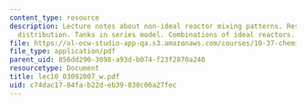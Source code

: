 ```yaml
---
content_type: resource
description: Lecture notes about non-ideal reactor mixing patterns. Residence time
  distribution. Tanks in series model. Combinations of ideal reactors.
file: https://ol-ocw-studio-app-qa.s3.amazonaws.com/courses/10-37-chemical-and-biological-reaction-engineering-spring-2007/c74dac1784fab22deb39830c06a27fec_lec10_03092007_w.pdf
file_type: application/pdf
parent_uid: 856dd290-3098-a93d-b074-f23f2870a240
resourcetype: Document
title: lec10_03092007_w.pdf
uid: c74dac17-84fa-b22d-eb39-830c06a27fec
---
```

